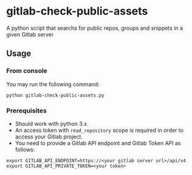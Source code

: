 # gitlab-check-public-assets
A python script that searchs for public repos, groups and snippets in a given Gitlab server


## Usage

### From console

You may run the following command:

``` 
python gitlab-check-public-assets.py 
```

### Prerequisites

* Should work with python 3.x.
* An access token with `read_repository` scope is required in order to access your Gitlab project.
* You need to provide a Gitlab API endpoint and Gitlab Token API as follows: 

````
export GITLAB_API_ENDPOINT=https://<your gitlab server url>/api/v4  
export GITLAB_API_PRIVATE_TOKEN=<your token>
